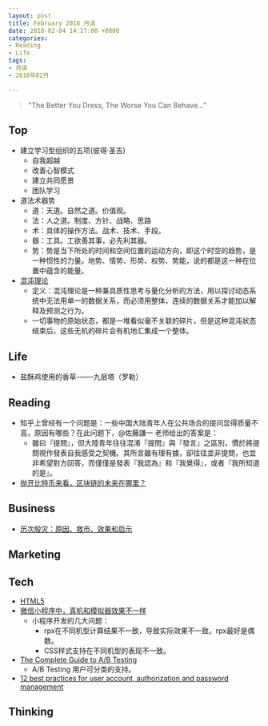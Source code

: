 ```yaml
---
layout: post
title: February 2018 月读
date: 2018-02-04 14:17:00 +0800
categories:
- Reading
- Life
tags:
- 月读
- 2018年02月

---
```


<blockquote class="blockquote-center">
<p>"The Better You Dress, The Worse You Can Behave..."</p>
</blockquote>

## Top

- 建立学习型组织的五项(彼得·圣吉)
	- 自我超越
	- 改善心智模式
	- 建立共同愿景
	- 团队学习
- 道法术器势
	- 道：天道。自然之道。价值观。
	- 法：人之道。制度、方针、战略、思路
	- 术：具体的操作方法。战术、技术、手段。
	- 器：工具。工欲善其事，必先利其器。
	- 势：势是当下所处的时间和空间位置的运动方向，即这个时空的趋势，是一种惯性的力量。地势、情势、形势、权势、势能，说的都是这一种在位置中蕴含的能量。 
- [混沌理论](https://zh.wikipedia.org/wiki/%E6%B7%B7%E6%B2%8C%E7%90%86%E8%AE%BA)
	- 定义：混沌理论是一种兼具质性思考与量化分析的方法，用以探讨动态系统中无法用单一的数据关系，而必须用整体，连续的数据关系才能加以解释及预测之行为。
	- 一切事物的原始状态，都是一堆看似毫不关联的碎片，但是这种混沌状态结束后，这些无机的碎片会有机地汇集成一个整体。

## Life

- 盐酥鸡使用的香草-——九层塔（罗勒）


## Reading

- 知乎上曾经有一个问题是：一些中国大陆青年人在公共场合的提问显得质量不高，原因有哪些？在此问题下，@佐藤謙一 老师给出的答案是：
	- 雖曰『提問』，但大陸青年往往混淆『提問』與『發言』之區別，慣於將提問視作發表自我感受之契機。其所言雖有理有據，卻往往並非提問，也並非希望對方回答，而僅僅是發表『我認為』和『我覺得』，或者『我所知道的是』。
- [抛开比特币来看，区块链的未来在哪里？](https://mp.weixin.qq.com/s/KtAHyk3vFMhBj9fKMLCJAg)


## Business

- [历次股灾：原因、救市、效果和启示](http://www.huangrong123.com/?p=8360)


## Marketing


## Tech

- [HTML5](https://developer.mozilla.org/zh-CN/docs/Web/Guide/HTML/HTML5)
- [微信小程序中，真机和模拟器效果不一样](http://blog.csdn.net/tangxiujiang/article/details/77606696)
	- 小程序开发的几大问题：
		- rpx在不同机型计算结果不一致，导致实际效果不一致。rpx最好是偶数。
		- CSS样式支持在不同机型的表现不一致。
- [The Complete Guide to A/B Testing](https://vwo.com/ab-testing/)
	- A/B Testing 用户可分类的支持。
- [12 best practices for user account, authorization and password management](https://cloudplatform.googleblog.com/2018/01/12-best-practices-for-user-account.html)


## Thinking

